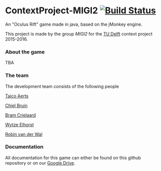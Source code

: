 # ContextProject-MIGI2 [![Build Status](https://travis-ci.org/Taeir/ContextProject-MIGI2.svg?branch=master)](https://travis-ci.org/Taeir/ContextProject-MIGI2)
An "Oculus Rift" game made in java, based on the jMonkey engine.

This project is made by the group *MIGI2* for the [TU Delft] context project 2015-2016.

### About the game
TBA

### The team
The development team consists of the following people

[Taico Aerts]

[Chiel Bruin]

[Bram Crielaard]

[Wytze Elhorst]

[Robin van der Wal]

### Documentation
All documentation for this game can either be found on this github repository or on our [Google Drive].


[Google Drive]: https://drive.google.com/folderview?id=0B1ltTFwLvmz_N2p6WkRwblZ5bDA&usp=sharing
[TU Delft]: http://tudelft.nl/
[Taico Aerts]: https://github.com/Taeir
[Chiel Bruin]: https://github.com/ChielBruin
[Bram Crielaard]: https://github.com/BCrlrd
[Wytze Elhorst]: https://github.com/WytzeElhorst
[Robin van der Wal]: https://github.com/Diocruel
